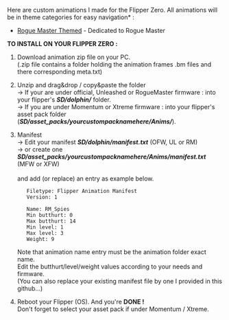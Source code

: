 Here are custom animations I made for the Flipper Zero. All animations will be in theme categories for easy navigation* :

- [Rogue Master Themed](https://github.com/ATOMNFT/Flipper-Vault/tree/main/Animations/Rogue%20Master%20Themed) - Dedicated to Rogue Master



**TO INSTALL ON YOUR FLIPPER ZERO :**

1. Download animation zip file on your PC.<BR>
   (.zip file contains a folder holding the animation frames .bm files and there corresponding meta.txt)

2. Unzip and drag&drop / copy&paste the folder<BR>
-> If your are under official, Unleashed or RogueMaster firmware : into your flipper's ***SD/dolphin/*** folder.<BR>
-> If you are under Momentum or Xtreme firmware : into your flipper's asset pack folder (***SD/asset_packs/yourcustompacknamehere/Anims/***).
    
3. Manifest<BR>
-> Edit your manifest ***SD/dolphin/manifest.txt*** (OFW, UL or RM)<BR>
-> or create one ***SD/asset_packs/yourcustompacknamehere/Anims/manifest.txt*** (MFW or XFW)<BR><BR>
and add (or replace) an entry as example below.

          Filetype: Flipper Animation Manifest
          Version: 1

          Name: RM_Spies
          Min butthurt: 0
          Max butthurt: 14
          Min level: 1
          Max level: 3
          Weight: 9
   Note that animation name entry must be the animation folder exact name.<BR>
   Edit the butthurt/level/weight values according to your needs and firmware.<BR>
   (You can also replace your existing manifest file by one I provided in this github...)
   
5. Reboot your Flipper (OS). And you're **DONE !**<BR>
Don't forget to select your asset pack if under Momentum / Xtreme.

<BR>


